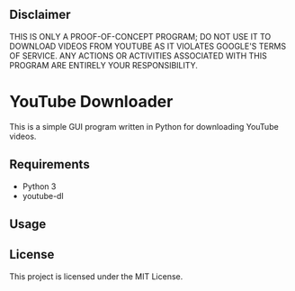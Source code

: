 ## Disclaimer
THIS IS ONLY A PROOF-OF-CONCEPT PROGRAM; DO NOT USE IT TO DOWNLOAD VIDEOS FROM YOUTUBE AS IT VIOLATES GOOGLE'S TERMS OF SERVICE.
ANY ACTIONS OR ACTIVITIES ASSOCIATED WITH THIS PROGRAM ARE ENTIRELY YOUR RESPONSIBILITY.

# YouTube Downloader

This is a simple GUI program written in Python for downloading YouTube videos.

## Requirements

- Python 3
- youtube-dl

## Usage



## License

This project is licensed under the MIT License.
